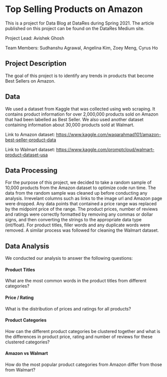 # Top Selling Products on Amazon

This is a project for Data Blog at DataRes during Spring 2021. The article published on this project can be found on the DataRes Medium site.

Project Lead: Avishek Ghosh

Team Members: Sudhanshu Agrawal, Angelina Kim, Zoey Meng, Cyrus Ho

## Project Description
The goal of this project is to identify any trends in products that become Best Sellers on Amazon.

## Data
We used a dataset from Kaggle that was collected using web scraping. It contains product information for over 2,000,000 products sold on Amazon that had been labelled as Best Seller. We also used another dataset containing information about 30,000 products sold at Walmart.

Link to Amazon dataset: https://www.kaggle.com/waqarahmad101/amazon-best-seller-product-data

Link to Walmart dataset: https://www.kaggle.com/promptcloud/walmart-product-dataset-usa

## Data Processing
For the purpose of this project, we decided to take a random sample of 10,000 products from the Amazon dataset to optimize code run time. The data from the random sample was cleaned up before conducting any analysis. Irrevelant columns such as links to the image url and Amazon page were dropped. Any data points that contained a price range was replaced by the midpoint price of the range. The product prices, number of reviews and ratings were correctly formatted by removing any commas or dollar signs, and then converting the strings to the appropriate data type (int/float). For product titles, filler words and any duplicate words were removed. A similar process was followed for cleaning the Walmart dataset.

## Data Analysis
We conducted our analysis to answer the following questions:
#### Product Titles
What are the most common words in the product titles from different categories?
#### Price / Rating
What is the distribution of prices and ratings for all products?
#### Product Categories
How can the different product categories be clustered together and what is the differences in product price, rating and number of reviews for these clustered categories?
#### Amazon vs Walmart
How do the most popular product categories from Amazon differ from those from Walmart?
